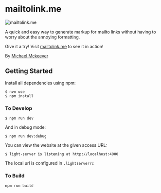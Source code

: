 # mailtolink.me

![mailtolink.me](https://github.com/mckeever02/mailtolink/blob/master/_images/card-image.png)

A quick and easy way to generate markup for mailto links without having to worry about the annoying formatting.

Give it a try! Visit [mailtolink.me](http://mailtolink.me) to see it in action!

By [Michael Mckeever](https://twitter.com/mmckvr)


## Getting Started

Install all dependencies using npm:

```
$ nvm use
$ npm install
```

### To Develop

```
$ npm run dev
```
 And in debug mode:

```
$ npm run dev:debug
```

You can view the website at the given access URL:
```
$ light-server is listening at http://localhost:4000
```

The local url is configured in `.lightserverrc`

### To Build

```
npm run build
```
